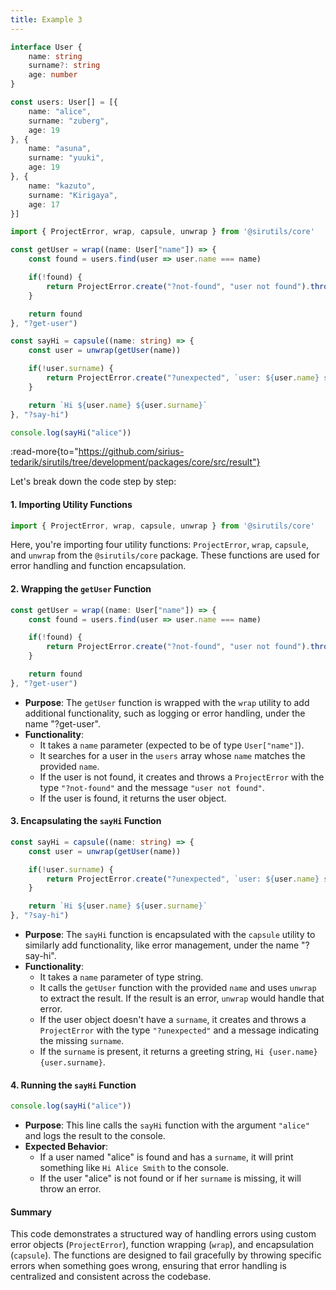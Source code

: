 ```yaml
---
title: Example 3
---
```

```ts
interface User {
    name: string
    surname?: string
    age: number
}

const users: User[] = [{
    name: "alice",
    surname: "zuberg",
    age: 19
}, {
    name: "asuna",
    surname: "yuuki",
    age: 19
}, {
    name: "kazuto",
    surname: "Kirigaya",
    age: 17
}]
```
```ts
import { ProjectError, wrap, capsule, unwrap } from '@sirutils/core'

const getUser = wrap((name: User["name"]) => {
    const found = users.find(user => user.name === name)

    if(!found) {
        return ProjectError.create("?not-found", "user not found").throw()
    }

    return found
}, "?get-user")

const sayHi = capsule((name: string) => {
    const user = unwrap(getUser(name))

    if(!user.surname) {
        return ProjectError.create("?unexpected", `user: ${user.name} surname is undefined`).throw()
    }

    return `Hi ${user.name} ${user.surname}`
}, "?say-hi")

console.log(sayHi("alice"))
```
:read-more{to="https://github.com/sirius-tedarik/sirutils/tree/development/packages/core/src/result"}

Let's break down the code step by step:

#### 1. Importing Utility Functions

```ts
import { ProjectError, wrap, capsule, unwrap } from '@sirutils/core'
```

Here, you're importing four utility functions: `ProjectError`, `wrap`, `capsule`, and `unwrap` from the `@sirutils/core` package. These functions are used for error handling and function encapsulation.

#### 2. Wrapping the `getUser` Function

```ts
const getUser = wrap((name: User["name"]) => {
    const found = users.find(user => user.name === name)

    if(!found) {
        return ProjectError.create("?not-found", "user not found").throw()
    }

    return found
}, "?get-user")
```

-  **Purpose**: The `getUser` function is wrapped with the `wrap` utility to add additional functionality, such as logging or error handling, under the name "?get-user".
- **Functionality**:
  - It takes a `name` parameter (expected to be of type `User["name"]`).
  - It searches for a user in the `users` array whose `name` matches the provided `name`.
  - If the user is not found, it creates and throws a `ProjectError` with the type `"?not-found"` and the message `"user not found"`.
  - If the user is found, it returns the user object.

#### 3. Encapsulating the `sayHi` Function

```ts
const sayHi = capsule((name: string) => {
    const user = unwrap(getUser(name))

    if(!user.surname) {
        return ProjectError.create("?unexpected", `user: ${user.name} surname is undefined`).throw()
    }

    return `Hi ${user.name} ${user.surname}`
}, "?say-hi")
```

- **Purpose**: The `sayHi` function is encapsulated with the `capsule` utility to similarly add functionality, like error management, under the name "?say-hi".
- **Functionality**:
  - It takes a `name` parameter of type string.
  - It calls the `getUser` function with the provided `name` and uses `unwrap` to extract the result. If the result is an error, `unwrap` would handle that error.
  - If the user object doesn't have a `surname`, it creates and throws a `ProjectError` with the type `"?unexpected"` and a message indicating the missing `surname`.
  - If the `surname` is present, it returns a greeting string, `Hi {user.name} {user.surname}`.

#### 4. Running the `sayHi` Function
```ts
console.log(sayHi("alice"))
```

- **Purpose**: This line calls the `sayHi` function with the argument `"alice"` and logs the result to the console.
- **Expected Behavior**:
  - If a user named "alice" is found and has a `surname`, it will print something like `Hi Alice Smith` to the console.
  - If the user "alice" is not found or if her `surname` is missing, it will throw an error.

#### Summary
This code demonstrates a structured way of handling errors using custom error objects (`ProjectError`), function wrapping (`wrap`), and encapsulation (`capsule`). The functions are designed to fail gracefully by throwing specific errors when something goes wrong, ensuring that error handling is centralized and consistent across the codebase.